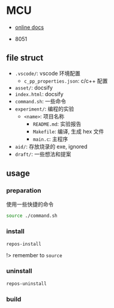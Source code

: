 # MCU

- [online docs](https://dzylikecode.github.io/MCU-8051/)

- 8051

## file struct

- `.vscode/`: vscode 环境配置
  - `c_pp_properties.json`: c/c++ 配置
- `asset/`: docsify
- `index.html`: docsify
- `command.sh`: 一些命令
- `experiment/`: 编程的实验
  - `<name>`: 项目名称
    - `README.md`: 实验报告
    - `Makefile`: 编译, 生成 hex 文件
    - `main.c`: 主程序
- `aid/`: 存放烧录的 exe, ignored
- `draft/`: 一些想法和提案

## usage

### preparation

使用一些快捷的命令

```bash
source ./command.sh
```

### install

```bash
repos-install
```

!> remember to `source`

### uninstall

```bash
repos-uninstall
```

### build
